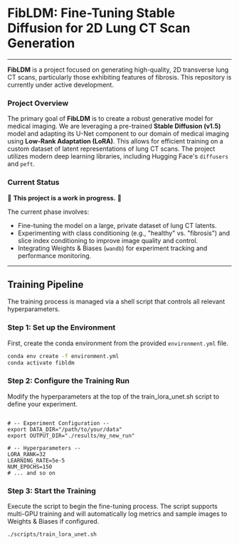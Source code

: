 # FibLDM: Fine-Tuning Stable Diffusion for 2D Lung CT Scan Generation

---

**FibLDM** is a project focused on generating high-quality, 2D transverse lung CT scans, particularly those exhibiting features of fibrosis. This repository is currently under active development.

### Project Overview
The primary goal of **FibLDM** is to create a robust generative model for medical imaging. We are leveraging a pre-trained **Stable Diffusion (v1.5)** model and adapting its U-Net component to our domain of medical imaging using **Low-Rank Adaptation (LoRA)**. This allows for efficient training on a custom dataset of latent representations of lung CT scans. The project utilizes modern deep learning libraries, including Hugging Face's `diffusers` and `peft`.

### Current Status
🚧 **This project is a work in progress.** 🚧

The current phase involves:
- Fine-tuning the model on a large, private dataset of lung CT latents.
- Experimenting with class conditioning (e.g., "healthy" vs. "fibrosis") and slice index conditioning to improve image quality and control.
- Integrating Weights & Biases (`wandb`) for experiment tracking and performance monitoring.

---

## Training Pipeline

The training process is managed via a shell script that controls all relevant hyperparameters.

### Step 1: Set up the Environment

First, create the conda environment from the provided `environment.yml` file.

```bash
conda env create -f environment.yml
conda activate fibldm
```

### Step 2: Configure the Training Run
Modify the hyperparameters at the top of the train_lora_unet.sh script to define your experiment.

```#!/bin/bash

# -- Experiment Configuration --
export DATA_DIR="/path/to/your/data"
export OUTPUT_DIR="./results/my_new_run"

# -- Hyperparameters --
LORA_RANK=32
LEARNING_RATE=5e-5
NUM_EPOCHS=150
# ... and so on
```

### Step 3: Start the Training
Execute the script to begin the fine-tuning process. The script supports multi-GPU training and will automatically log metrics and sample images to Weights & Biases if configured.
```
./scripts/train_lora_unet.sh
```